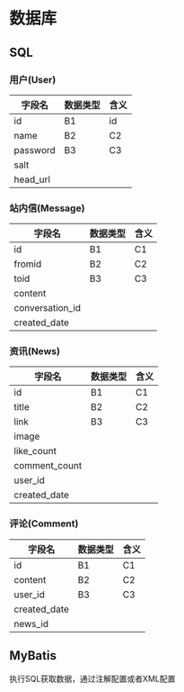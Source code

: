 # 数据库

## SQL

### 用户(User)

字段名 | 数据类型 | 含义
---------|----------|---------
 id | B1 | id
 name | B2 | C2
 password | B3 | C3
 salt |  |
 head_url |  |

 ### 站内信(Message)

 字段名 | 数据类型 | 含义
---------|----------|---------
 id | B1 | C1
 fromid | B2 | C2
 toid | B3 | C3
 content |  |
 conversation_id |  |
 created_date | |

### 资讯(News)

 字段名 | 数据类型 | 含义
---------|----------|---------
 id | B1 | C1
 title | B2 | C2
 link | B3 | C3
 image |  |
 like_count |  |
 comment_count | |
 user_id | |
 created_date | |

 ### 评论(Comment)

 字段名 | 数据类型 | 含义
---------|----------|---------
 id | B1 | C1
 content | B2 | C2
 user_id | B3 | C3
 created_date |  |
 news_id |  |

 ## MyBatis

 执行SQL获取数据，通过注解配置或者XML配置